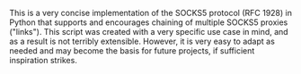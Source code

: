 This is a very concise implementation of the SOCKS5 protocol (RFC 1928) in Python that supports and encourages chaining of multiple SOCKS5 proxies ("links"). This script was created with a very specific use case in mind, and as a result
is not terribly extensible. However, it is very easy to adapt as needed and may become the basis for future projects, if sufficient inspiration strikes.
